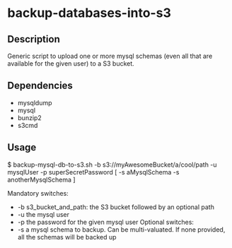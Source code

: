 backup-databases-into-s3
================================

Description
-------------------------

Generic script to upload one or more mysql schemas (even all that are available for the given user) to a S3 bucket.

Dependencies
-------------------------

  * mysqldump
  * mysql
  * bunzip2
  * s3cmd

Usage
-------------------------

$ backup-mysql-db-to-s3.sh -b s3://myAwesomeBucket/a/cool/path -u mysqlUser -p superSecretPassword [ -s aMysqlSchema -s anotherMysqlSchema ] 

Mandatory switches:
  * -b s3_bucket_and_path: the S3 bucket followed by an optional path
  * -u the mysql user
  * -p the password for the given mysql user
Optional switches:
  * -s a mysql schema to backup. Can be multi-valuated. If none provided, all the schemas will be backed up
